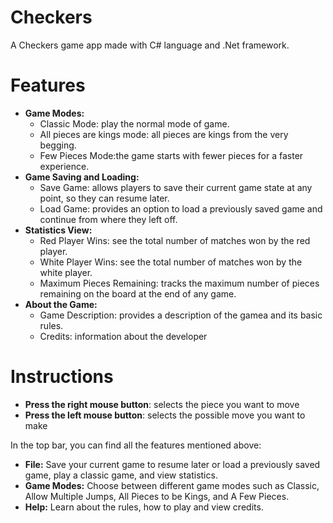  
# Checkers
A Checkers game app made with C# language and .Net framework.

# Features
<ul>
  <li>
    <strong>Game Modes:</strong> 
    <ul>
       <li>
         Classic Mode:  play the normal mode of game.
       </li>
      <li>All pieces are kings mode: all pieces are kings from the very begging.
      </li>
      <li>Few Pieces Mode:the game starts with fewer pieces for a faster experience. </li>
    </ul>
  </li>
  <li>
    <strong>Game Saving and Loading:</strong> 
    <ul>
      <li>Save Game: allows players to save their current game state at any point, so they can resume later.</li>
      <li>Load Game: provides an option to load a previously saved game and continue from where they left off.</li>
    </ul>
  </li>
  <li>
    <strong>Statistics View:</strong> 
    <ul>
      <li>Red Player Wins: see the total number of matches won by the red player.</li>
      <li>White Player Wins: see the total number of matches won by the white player.</li>
      <li>Maximum Pieces Remaining: tracks the maximum number of pieces remaining on the board at the end of any game.</li>
    </ul>
  </li>
  <li>
    <strong>About the Game:</strong>
    <ul>
      <li>Game Description: provides a description of the gamea and its basic rules.</li>
      <li>Credits: information about the developer</li>
   </ul>
  </li>
</ul>


# Instructions

<ul>
  <li>
    <strong>Press the right mouse button</strong>: selects the piece you want to move
  </li>
  <li>
    <strong>Press the left mouse button</strong>: selects the possible move you want to make
  </li>
</ul>
<p>In the top bar, you can find all the features mentioned above:</p>
<ul>
  <li><strong>File:</strong> Save your current game to resume later or load a previously saved game, play a classic game, and view statistics.</li>
  <li><strong>Game Modes:</strong> Choose between different game modes such as Classic, Allow Multiple Jumps, All Pieces to be Kings, and A Few Pieces.</li>
  <li><strong>Help:</strong> Learn about the rules, how to play and view credits.</li>
</ul>

